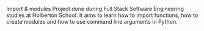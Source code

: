Import & modules Project done during Full Stack Software Engineering studies at Holberton School. It aims to learn how to import functions, how to create modules and how to use command line arguments in Python.